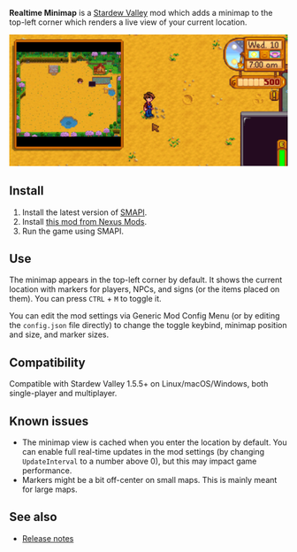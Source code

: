 ﻿**Realtime Minimap** is a [Stardew Valley](http://stardewvalley.net/) mod which adds a minimap to
the top-left corner which renders a live view of your current location.

![](screenshot.png)

## Install
1. Install the latest version of [SMAPI](https://smapi.io).
2. Install [this mod from Nexus Mods](http://www.nexusmods.com/stardewvalley/mods/9386).
3. Run the game using SMAPI.

## Use
The minimap appears in the top-left corner by default. It shows the current location with markers
for players, NPCs, and signs (or the items placed on them). You can press `CTRL` + `M` to toggle it.

You can edit the mod settings via Generic Mod Config Menu (or by editing the `config.json` file
directly) to change the toggle keybind, minimap position and size, and marker sizes.

## Compatibility
Compatible with Stardew Valley 1.5.5+ on Linux/macOS/Windows, both single-player and multiplayer.

## Known issues
* The minimap view is cached when you enter the location by default. You can enable full real-time
  updates in the mod settings (by changing `UpdateInterval` to a number above 0), but this may
  impact game performance.
* Markers might be a bit off-center on small maps. This is mainly meant for large maps.

## See also
* [Release notes](release-notes.md)
